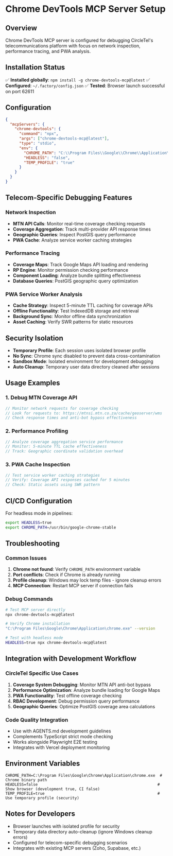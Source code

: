 # Chrome DevTools MCP Server Setup

## Overview
Chrome DevTools MCP server is configured for debugging CircleTel's telecommunications platform with focus on network inspection, performance tracing, and PWA analysis.

## Installation Status
✅ **Installed globally**: `npm install -g chrome-devtools-mcp@latest`
✅ **Configured**: `~/.factory/config.json`
✅ **Tested**: Browser launch successful on port 62611

## Configuration
```json
{
  "mcpServers": {
    "chrome-devtools": {
      "command": "npx",
      "args": ["chrome-devtools-mcp@latest"],
      "type": "stdio",
      "env": {
        "CHROME_PATH": "C:\\Program Files\\Google\\Chrome\\Application\\chrome.exe",
        "HEADLESS": "false",
        "TEMP_PROFILE": "true"
      }
    }
  }
}
```

## Telecom-Specific Debugging Features

### Network Inspection
- **MTN API Calls**: Monitor real-time coverage checking requests
- **Coverage Aggregation**: Track multi-provider API response times
- **Geographic Queries**: Inspect PostGIS query performance
- **PWA Cache**: Analyze service worker caching strategies

### Performance Tracing
- **Coverage Maps**: Track Google Maps API loading and rendering
- **RP Engine**: Monitor permission checking performance
- **Component Loading**: Analyze bundle splitting effectiveness
- **Database Queries**: PostGIS geographic query optimization

### PWA Service Worker Analysis
- **Cache Strategy**: Inspect 5-minute TTL caching for coverage APIs
- **Offline Functionality**: Test IndexedDB storage and retrieval
- **Background Sync**: Monitor offline data synchronization
- **Asset Caching**: Verify SWR patterns for static resources

## Security Isolation
- **Temporary Profile**: Each session uses isolated browser profile
- **No Sync**: Chrome sync disabled to prevent data cross-contamination
- **Sandbox Mode**: Isolated environment for development debugging
- **Auto Cleanup**: Temporary user data directory cleaned after sessions

## Usage Examples

### 1. Debug MTN Coverage API
```javascript
// Monitor network requests for coverage checking
// Look for requests to: https://mtnsi.mtn.co.za/cache/geoserver/wms
// Check response times and anti-bot bypass effectiveness
```

### 2. Performance Profiling
```javascript
// Analyze coverage aggregation service performance
// Monitor: 5-minute TTL cache effectiveness
// Track: Geographic coordinate validation overhead
```

### 3. PWA Cache Inspection
```javascript
// Test service worker caching strategies
// Verify: Coverage API responses cached for 5 minutes
// Check: Static assets using SWR pattern
```

## CI/CD Configuration
For headless mode in pipelines:
```bash
export HEADLESS=true
export CHROME_PATH=/usr/bin/google-chrome-stable
```

## Troubleshooting

### Common Issues
1. **Chrome not found**: Verify `CHROME_PATH` environment variable
2. **Port conflicts**: Check if Chrome is already running
3. **Profile cleanup**: Windows may lock temp files - ignore cleanup errors
4. **MCP Connection**: Restart MCP server if connection fails

### Debug Commands
```bash
# Test MCP server directly
npx chrome-devtools-mcp@latest

# Verify Chrome installation
"C:\Program Files\Google\Chrome\Application\chrome.exe" --version

# Test with headless mode
HEADLESS=true npx chrome-devtools-mcp@latest
```

## Integration with Development Workflow

### CircleTel Specific Use Cases
1. **Coverage System Debugging**: Monitor MTN API anti-bot bypass
2. **Performance Optimization**: Analyze bundle loading for Google Maps
3. **PWA Functionality**: Test offline coverage checking
4. **RBAC Development**: Debug permission query performance
5. **Geographic Queries**: Optimize PostGIS coverage area calculations

### Code Quality Integration
- Use with AGENTS.md development guidelines
- Complements TypeScript strict mode checking
- Works alongside Playwright E2E testing
- Integrates with Vercel deployment monitoring

## Environment Variables
```env
CHROME_PATH=C:\Program Files\Google\Chrome\Application\chrome.exe  # Chrome binary path
HEADLESS=false                                                    # Show browser (development true, CI false)
TEMP_PROFILE=true                                                 # Use temporary profile (security)
```

## Notes for Developers
- Browser launches with isolated profile for security
- Temporary data directory auto-cleanup (ignore Windows cleanup errors)
- Configured for telecom-specific debugging scenarios
- Integrates with existing MCP servers (Zoho, Supabase, etc.)
